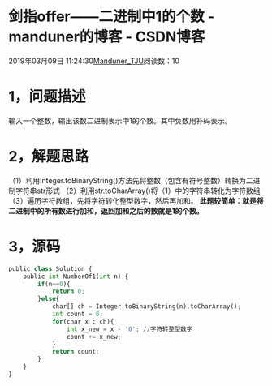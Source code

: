
# 剑指offer——二进制中1的个数 - manduner的博客 - CSDN博客


2019年03月09日 11:24:30[Manduner_TJU](https://me.csdn.net/manduner)阅读数：10


# 1，问题描述
输入一个整数，输出该数二进制表示中1的个数。其中负数用补码表示。
# 2，解题思路
（1）利用Integer.toBinaryString()方法先将整数（包含有符号整数）转换为二进制字符串str形式
（2）利用str.toCharArray()将（1）中的字符串转化为字符数组
（3）遍历字符数组，先将字符转化整型数字，然后再加和。
**此题较简单：就是将二进制中的所有数进行加和，返回加和之后的数就是1的个数。**
# 3，源码
```python
public class Solution {
    public int NumberOf1(int n) {
        if(n==0){
            return 0;
        }else{
            char[] ch = Integer.toBinaryString(n).toCharArray();
            int count = 0;
            for(char x : ch){
                int x_new = x - '0'; //字符转整型数字
                count += x_new;
            }
            return count;
        }
    }
}
```


